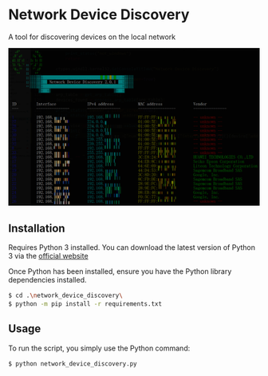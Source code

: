 # Network Device Discovery
A tool for discovering devices on the local network

![screenshot](https://github.com/computermadscientist/network_device_discovery/blob/main/resources/screenshot_001.png)

## Installation

Requires Python 3 installed. 
You can download the latest version of Python 3 via the [official website](https://www.python.org/downloads/)

Once Python has been installed, ensure you have the Python library dependencies installed.
```bash
$ cd .\network_device_discovery\
$ python -m pip install -r requirements.txt
```

## Usage

To run the script, you simply use the Python command:
```bash
$ python network_device_discovery.py
```